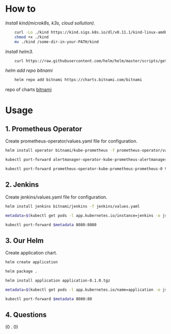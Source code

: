 # How to 

*Install kind(microk8s, k3s, cloud sollution).*

```sh
	curl -Lo ./kind https://kind.sigs.k8s.io/dl/v0.11.1/kind-linux-amd64
	chmod +x ./kind
	mv ./kind /some-dir-in-your-PATH/kind
```

*Install helm3.*

```sh
	curl https://raw.githubusercontent.com/helm/helm/master/scripts/get-helm-3 | bash
```

*helm add repo bitnami*

```sh
	helm repo add bitnami https://charts.bitnami.com/bitnami
```

repo of charts [bitnami](https://github.com/bitnami/charts/tree/master/bitnami)

# Usage

## 1. Prometheus Operator

Create prometheus-operator/values.yaml file for configuration.

```sh
helm install operator bitnami/kube-prometheus -f prometheus-operator/values.yaml

kubectl port-forward alertmanager-operator-kube-prometheus-alertmanager-0 9093:9093

kubectl port-forward prometheus-operator-kube-prometheus-prometheus-0 9090:9090
```

## 2. Jenkins

Create jenkins/values.yaml file for configuration.

```sh
helm install jenkins bitnami/jenkins -f jenkins/values.yaml

metadata=$(kubectl get pods -l app.kubernetes.io/instance=jenkins -o jsonpath="{.items[0].metadata.name}")

kubectl port-forward $metadata 8080:8080
```

## 3. Our Helm

Create application chart.

```sh
helm create application

helm package .

helm install application application-0.1.0.tgz

metadata=$(kubectl get pods -l app.kubernetes.io/name=application -o jsonpath="{.items[0].metadata.name}")

kubectl port-forward $metadata 8080:80

```

## 4. Questions
(0 . 0)
